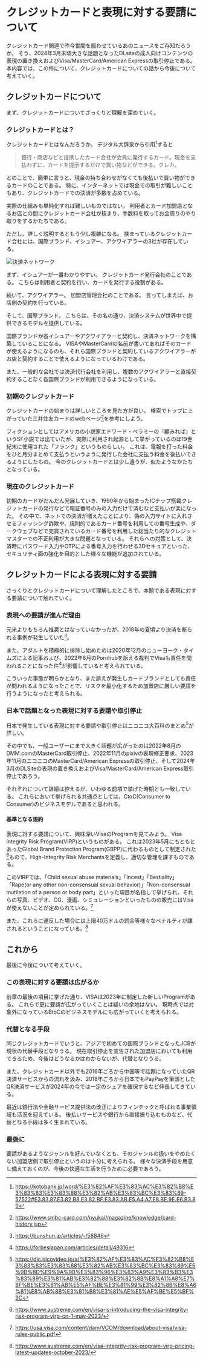 # クレジットカードと表現に対する要請について
クレジットカード関連で昨今世間を賑わせているあのニュースをご存知だろうか。
そう、2024年3月末頃大きな話題となったDLsiteの成人向けコンテンツの表現の置き換えおよびVisa/MasterCard/American Expressの取引停止である。
本内容では、この件について、クレジットカードについての話から今後について考えていく。

## クレジットカードについて
まず、クレジットカードについてざっくりと理解を深めていく。

### クレジットカードとは？
クレジットカードとはなんだろうか。
デジタル大辞泉から引用[^1]すると
>銀行・商店などと提携したカード会社が会員に発行するカード。現金を支払わずに、カードを提示するだけで買い物などができる。クレカ。

[^1]:https://kotobank.jp/word/%E3%82%AF%E3%83%AC%E3%82%B8%E3%83%83%E3%83%88%E3%82%AB%E3%83%BC%E3%83%89-57522#E3.83.87.E3.82.B8.E3.82.BF.E3.83.AB.E5.A4.A7.E8.BE.9E.E6.B3.89

とのことで、簡単に言うと、現金の持ち合わせがなくても後払いで買い物ができるカードのことである。
特に、インターネットでは現金での取引が難しいこともあり、クレジットカードでの決済が多数を占めている。

実際の仕組みも単純化すれば難しいものではない。
利用者とカード加盟店となるお店との間にクレジットカード会社が挟まり、手数料を取ってお金周りのやり取りをするかたちである。

ただし、詳しく説明するともう少し複雑になる。
挟まっているクレジットカード会社には、国際ブランド、イシュアー、アクワイアラーの3社が存在している。

![決済ネットワーク](images/chap-sytkm/network.png)

まず、イシュアーが一番わかりやすい。
クレジットカード発行会社のことである。
こちらは利用者と契約を行い、カードを発行する役割がある。

続いて、アクワイアラー。
加盟店管理会社のことである。
言ってしまえば、お店側の契約を行っている。

そして、国際ブランド。
こちらは、その名の通り、決済システムが世界中で提供できるモデルを提供している。

国際ブランドが各イシュアーやアクワイアラーと契約し、決済ネットワークを構築していることになる。
VISAやMasterCardの名前が書いてあればそのカードが使えるようになるのも、それら国際ブランドと契約しているアクワイアラーがお店と契約することで使えるようになっているわけである。

また、一般的な会社では決済代行会社を利用し、複数のアクワイアラーと直接契約することなく各国際ブランドが利用できるようになっている。

### 初期のクレジットカード
クレジットカードの始まりは詳しいところを見た方が良い。
検索でトップに上がっていた三井住友カードのwebページ[^2]を参考にしよう。
[^2]:https://www.smbc-card.com/nyukai/magazine/knowledge/card-history.jsp

フィクションとしてはアメリカの小説家エドワード・ベラミーの『顧みれば』というSF小説では出ていたが、実際に利用され起源として挙がっているのは19世紀末に使用された「フランク」というものらしい。
これは、電報を打った料金をひと月分まとめて支払うというように発行した会社に支払う料金を後払いできるようにしたもの。
今のクレジットカードとは少し違うが、似たようなかたちとなっている。

### 現在のクレジットカード
初期のカードがだんだん発展していき、1990年から始まったICチップ搭載クレジットカードの発行などで暗証番号のみの入力だけで済むなど支払いが楽になった。
その中で、ネットでの決済が増えたことにより、偽の入力サイトに入れさせるフィッシング詐欺や、規則的であるカード番号を利用しての番号生成や、ダークウェブなどで売買されているカード番号を利用した総当たり的なクレジットマスターでの不正利用が大きな問題となっている。
それらへの対策として、決済時にパスワード入力やOTPによる番号入力を行わせる3Dセキュアといった、セキュリティ面の強化を目的とした様々な機能が追加されている。

## クレジットカードによる表現に対する要請
さっくりとクレジットカードについて理解したところで、本題である表現に対する要請について触れていく。
### 表現への要請が進んだ理由
元来よりもちろん推奨とはなっていなかったが、2018年の夏頃より決済を断られる事例が発生していた[^3]。
[^3]:https://bunshun.jp/articles/-/58846

また、アダルトを積極的に排除し始めたのは2020年12月のニューヨーク・タイムズによる記事および、2022年8月のPornhubを訴える裁判でVisaも責任を問われることになった件[^4]が影響していると考えられている。
[^4]:https://forbesjapan.com/articles/detail/49316

こういった事態が明らかとなり、また訴えが発生しカードブランドとしても責任が問われるようになったことで、リスクを最小化するため加盟店に厳しい要請を行うようになったと考えられる。

### 日本で話題となった表現に対する要請や取引停止
日本で発生している表現に対する要請や取引停止はニコニコ大百科のまとめ[^5]が詳しい。

[^5]:https://dic.nicovideo.jp/a/%E3%82%AF%E3%83%AC%E3%82%B8%E3%83%83%E3%83%88%E3%82%AB%E3%83%BC%E3%83%89%E5%9B%BD%E9%9A%9B%E3%83%96%E3%83%A9%E3%83%B3%E3%83%89%E3%81%AB%E3%82%88%E3%82%8B%E8%A1%A8%E7%8F%BE%E3%81%AB%E5%AF%BE%E3%81%99%E3%82%8B%E8%A6%81%E8%AB%8B%E3%81%B8%E3%81%AE%E5%AF%BE%E5%BF%9C

その中でも、一般ユーザーにまで大きく話題が広がったのは2022年8月のDMM.comのMasterCard取引停止、2022年11月のpixivの表現修正要求、2023年11月のニコニコのMasterCard/American Expressの取引停止、そして2024年3月のDLSiteの表現の置き換えおよびVisa/MasterCard/American Express取引停止であろう。

それぞれについて詳細は控えるが、いわゆる前項で挙げた時期とも一致している。
これらにおいて挙げられる共通点としては、CtoC(Consumer to Consumer)のビジネスモデルであると思われる。

#### 基準となる規約
表現に対する要請について、興味深いVisaのProgramを見てみよう。
Visa Integrity Risk Program(VIRP)というものがある。
これは2023年5月にもともとあったGlobal Brand Protection Program(GBPP)に代わるものとして制定された[^6]もので、High-Integrity Risk Merchantsを定義し、適切な管理を課すものである。

このVIRPでは、「Child sexual abuse materials」「Incest」「Bestiality」「Rape(or any other non-consensual sexual behavior)」「Non-consensual mutilation of a person or body part」といった項目が名指しで挙げられ、それらの写真、ビデオ、CG、漫画、シミュレーションといったものの販売にはVisaが使えないことが定められている。[^7]

また、これらに違反した場合には上限40万ドルの罰金等様々なペナルティが課されるということになっている。[^8]

[^6]:https://www.austreme.com/en/visa-is-introducing-the-visa-integrity-risk-program-virp-on-1-may-2023/
[^7]:https://usa.visa.com/content/dam/VCOM/download/about-visa/visa-rules-public.pdf
[^8]:https://www.austreme.com/en/visa-integrity-risk-program-virp-pricing-latest-updates-october-2023/

## これから
最後に今後について考えていく。
### この表現に対する要請は広がるか
前章の最後の項目に挙げた通り、VISAは2023年に制定した新しいProgramがある。
これらで更に要請が広がっていくことは疑いの余地はない。
現時点では対象外になっているBtoCのビジネスモデルにも広がっていくと考えられる。

### 代替となる手段
同じクレジットカードでいうと、アジアで初めての国際ブランドとなったJCBが現状の代替手段となりうる。
現在取引停止を宣告された加盟店においても利用できるため、今後はどうなるかはわからないが、代替となりうる。

また、クレジットカード以外でも2016年ごろから中国等で話題になっていたQR決済サービスからの流れを汲み、2018年ごろから日本でもPayPayを筆頭としたQR決済サービスが2024年の今では一定のシェアを確保するなど伸長してきている。

最近は銀行法や金融サービス提供法の改正によりフィンテックと呼ばれる事業領域も活況を迎えている。
後払いサービスや銀行から直接振り込むものなど、代替となる手段は多く生まれている。

### 最後に
要請があるようなジャンルを好んでいなくとも、そのジャンルの扱いをやめたくない加盟店側で取引停止というのは十分に考えられる。
様々な決済手段を用意し備えておくのが、今後の快適な生活を行うために必要であろう。